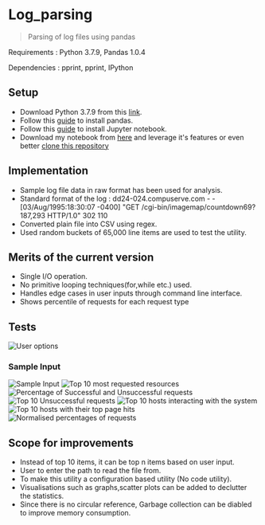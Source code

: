 # Log_parsing
>Parsing of log files using pandas

Requirements : Python 3.7.9, Pandas 1.0.4

Dependencies : pprint, pprint, IPython

## Setup
- Download Python 3.7.9 from this [link]( https://www.python.org/downloads/).
- Follow this [guide](https://pandas.pydata.org/pandas-docs/stable/getting_started/install.html) to install pandas.
- Follow this [guide](https://jupyter.org/install) to install Jupyter notebook.
- Download my notebook from [here](https://github.com/ramakrishnabollisetty007/Log_parsing/blob/master/Submission.ipynb) and leverage it's features or even better [clone this repository](https://github.com/ramakrishnabollisetty007/Log_parsing.git)


## Implementation

- Sample log file data in raw format has been used for analysis.
- Standard format of the log : dd24-024.compuserve.com - - [03/Aug/1995:18:30:07 -0400] "GET /cgi-bin/imagemap/countdown69?187,293 HTTP/1.0" 302 110
- Converted plain file into CSV using regex.
- Used random buckets of 65,000 line items are used to test the utility. 


## Merits of the current version

- Single I/O operation.
- No primitive looping techniques(for,while etc.) used.
- Handles edge cases in user inputs through command line interface.
- Shows percentile of requests for each request type

## Tests
![User options](https://github.com/ramakrishnabollisetty007/Log_parsing/blob/master/Tests/Options%20for%20users.PNG)

### Sample Input 
![Sample Input](https://github.com/ramakrishnabollisetty007/Log_parsing/blob/master/Tests/Sample%20input.PNG)
![Top 10 most requested resources](https://github.com/ramakrishnabollisetty007/Log_parsing/blob/master/Tests/Top%2010%20accessed%20resources.PNG)
![Percentage of Successful and Unsuccessful requests](https://github.com/ramakrishnabollisetty007/Log_parsing/blob/master/Tests/Percentage%20of%20successful%20and%20unsuccessful%20requests.PNG)
![Top 10 Unsuccessful requests](https://github.com/ramakrishnabollisetty007/Log_parsing/blob/master/Tests/Top%2010%20Unsuccessful%20requests.PNG)
![Top 10 hosts interacting with the system](https://github.com/ramakrishnabollisetty007/Log_parsing/blob/master/Tests/Top%2010%20hosts%20interacting%20with%20the%20system.PNG)
![Top 10 hosts with their top page hits](https://github.com/ramakrishnabollisetty007/Log_parsing/blob/master/Tests/Top%2010%20hosts%20with%20their%20top%20page%20hits.PNG)
![Normalised percentages of requests](https://github.com/ramakrishnabollisetty007/Log_parsing/blob/master/Tests/Normalised%20percentages%20of%20requests.PNG)


## Scope for improvements

- Instead of top 10 items, it can be top n items based on user input.
- User to enter the path to read the file from.
- To make this utility a configuration based utility (No code utility).
- Visualisations such as graphs,scatter plots can be added to declutter the statistics.
- Since there is no circular reference, Garbage collection can be diabled to improve memory consumption.



